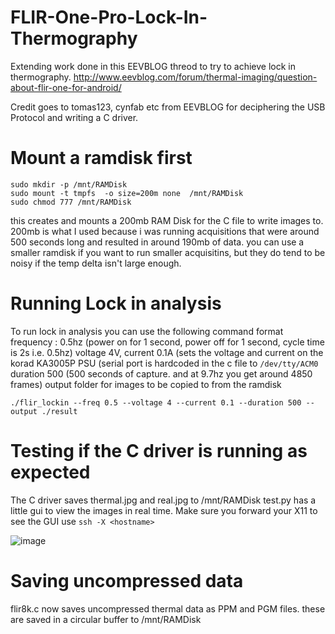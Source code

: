 # FLIR-One-Pro-Lock-In-Thermography

Extending work done in this EEVBLOG threod to try to achieve lock in thermography.
http://www.eevblog.com/forum/thermal-imaging/question-about-flir-one-for-android/

Credit goes to tomas123, cynfab etc from EEVBLOG for deciphering the USB Protocol and writing a C driver.

# Mount a ramdisk first
```
sudo mkdir -p /mnt/RAMDisk
sudo mount -t tmpfs  -o size=200m none  /mnt/RAMDisk
sudo chmod 777 /mnt/RAMDisk
```
this creates and mounts a 200mb RAM Disk for the C file to write images to. 200mb is what I used because i was running acquisitions that were around 500 seconds long and resulted in around 190mb of data. you can use a smaller ramdisk if you want to run smaller acquisitins, but they do tend to be noisy if the temp delta isn't large enough.


# Running Lock in analysis
To run lock in analysis you can use the following command format
frequency : 0.5hz (power on for 1 second, power off for 1 second, cycle time is 2s i.e. 0.5hz)
voltage 4V, current 0.1A (sets the voltage and current on the korad KA3005P PSU (serial port is hardcoded in the c file to `/dev/tty/ACM0`
duration 500 (500 seconds of capture. and at 9.7hz you get around 4850 frames)
output folder for images to be copied to from the ramdisk

`./flir_lockin --freq 0.5 --voltage 4 --current 0.1 --duration 500 --output ./result`


# Testing if the C driver is running as expected
The C driver saves thermal.jpg and real.jpg to /mnt/RAMDisk
test.py has a little gui to view the images in real time. Make sure you forward your X11 to see the GUI
use `ssh -X <hostname>`

![image](https://github.com/user-attachments/assets/7c82abc6-4dbe-4290-86f6-842a539987e5)

# Saving uncompressed data
flir8k.c now saves uncompressed thermal data as PPM and PGM files. these are saved in a circular buffer to /mnt/RAMDisk
